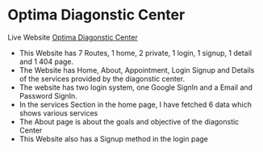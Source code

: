 # Optima Diagonstic Center

Live Website [Optima Diagonstic Center](https://assignment10-doctors-react.web.app/)

* This Website has 7 Routes, 1 home, 2 private, 1 login, 1 signup, 1 detail and 1 404 page.
* The Website has Home, About, Appointment, Login Signup and Details of the services provided by the diagonstic center.
* The website has two login system, one Google SignIn and a Email and Password SignIn.
* In the services Section in the home page, I have fetched 6 data which shows various services
* The About page is about the goals and objective of the diagonstic Center
* This Website also has a Signup method in the login page 
